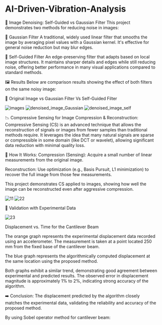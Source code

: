 # AI-Driven-Vibration-Analysis

 🧹 Image Denoising: Self-Guided vs Gaussian Filter
This project demonstrates two methods for reducing noise in images:

🔹 Gaussian Filter
A traditional, widely used linear filter that smooths the image by averaging pixel values with a Gaussian kernel. It's effective for general noise reduction but may blur edges.

🔹 Self-Guided Filter
An edge-preserving filter that adapts based on local image structures. It maintains sharper details and edges while still reducing noise, offering better performance in many visual applications compared to standard methods.

🖼️ Results
Below are comparison results showing the effect of both filters on the same noisy image:

📌 Original Image vs Gaussian Filter Vs Self-Guided Filter

![images](https://github.com/user-attachments/assets/f1bc8abf-5cae-4ba3-82ce-1d57a22f6350)
![denoised_image_Gaussian](https://github.com/user-attachments/assets/417ca467-147a-40a6-86e7-7441b5a6323e)
![denoised_image_self](https://github.com/user-attachments/assets/6da8721f-14f0-4cef-8d84-dede1d69b992)





📉 Compressive Sensing for Image Compression & Reconstruction:
Compressive Sensing (CS) is an advanced technique that allows the reconstruction of signals or images from fewer samples than traditional methods require. It leverages the idea that many natural signals are sparse or compressible in some domain (like DCT or wavelet), allowing significant data reduction with minimal quality loss.

🧠 How It Works:
Compression (Sensing): Acquire a small number of linear measurements from the original image.

Reconstruction: Use optimization (e.g., Basis Pursuit, L1 minimization) to recover the full image from those few measurements.

This project demonstrates CS applied to images, showing how well the image can be reconstructed even after aggressive compression.

![11](https://github.com/user-attachments/assets/12be767d-359b-4932-88bf-415336f9ab5a)
![22](https://github.com/user-attachments/assets/cf4b829c-6e1c-4ca3-a4da-03610e8f9dcc)



🔬  Validation with Experimental Data


![23](https://github.com/user-attachments/assets/4eaba35e-0e8a-4735-b723-99c692eb4d19)

Displacement vs. Time for the Cantilever Beam

The orange graph represents the experimental displacement data recorded using an accelerometer. The measurement is taken at a point located 250 mm from the fixed base of the cantilever beam.

The blue graph represents the algorithmically computed displacement at the same location using the proposed method.

Both graphs exhibit a similar trend, demonstrating good agreement between experimental and predicted results. The observed error in displacement magnitude is approximately 1% to 2%, indicating strong accuracy of the algorithm.

➡️ Conclusion:
The displacement predicted by the algorithm closely matches the experimental data, validating the reliability and accuracy of the proposed method.

By using Sobel operator method for cantilever beam:







